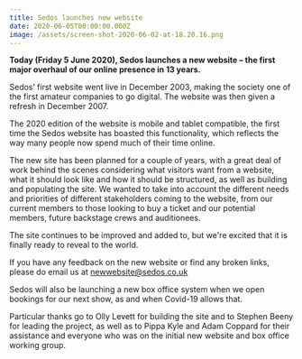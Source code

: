 ```yaml
---
title: Sedos launches new website
date: 2020-06-05T00:00:00.000Z
image: /assets/screen-shot-2020-06-02-at-18.20.16.png
---
```

**Today (Friday 5 June 2020), Sedos launches a new website – the first major overhaul of our online presence in 13 years.**

Sedos’ first website went live in December 2003, making the society one of the first amateur companies to go digital. The website was then given a refresh in December 2007.

The 2020 edition of the website is mobile and tablet compatible, the first time the Sedos website has boasted this functionality, which reflects the way many people now spend much of their time online. 

The new site has been planned for a couple of years, with a great deal of work behind the scenes considering what visitors want from a website, what it should look like and how it should be structured, as well as building and populating the site. We wanted to take into account the different needs and priorities of different stakeholders coming to the website, from our current members to those looking to buy a ticket and our potential members, future backstage crews and auditionees.

The site continues to be improved and added to, but we're excited that it is finally ready to reveal to the world.

If you have any feedback on the new website or find any broken links, please do email us at newwebsite@sedos.co.uk

Sedos will also be launching a new box office system when we open bookings for our next show, as and when Covid-19 allows that. 

Particular thanks go to Olly Levett for building the site and to Stephen Beeny for leading the project, as well as to Pippa Kyle and Adam Coppard for their assistance and everyone who was on the initial new website and box office working group.